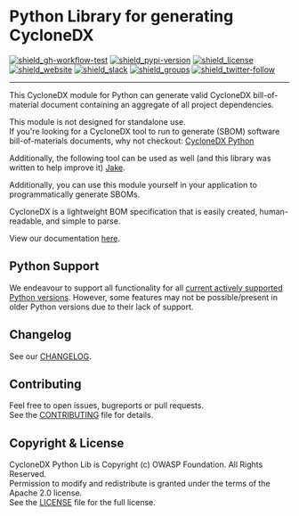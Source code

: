 # Python Library for generating CycloneDX

[![shield_gh-workflow-test]][link_gh-workflow-test]
[![shield_pypi-version]][link_pypi]
[![shield_license]][license_file]  
[![shield_website]][link_website]
[![shield_slack]][link_slack]
[![shield_groups]][link_discussion]
[![shield_twitter-follow]][link_twitter]

----

This CycloneDX module for Python can generate valid CycloneDX bill-of-material document containing an aggregate of all
project dependencies.

This module is not designed for standalone use.  
If you're looking for a CycloneDX tool to run to generate (SBOM) software bill-of-materials documents, why not checkout: [CycloneDX Python][cyclonedx-python]

Additionally, the following tool can be used as well (and this library was written to help improve it) [Jake][jake].

Additionally, you can use this module yourself in your application to programmatically generate SBOMs.

CycloneDX is a lightweight BOM specification that is easily created, human-readable, and simple to parse.

View our documentation [here](https://cyclonedx-python-library.readthedocs.io/).

## Python Support

We endeavour to support all functionality for all [current actively supported Python versions](https://www.python.org/downloads/).
However, some features may not be possible/present in older Python versions due to their lack of support.

## Changelog

See our [CHANGELOG][chaneglog_file].

## Contributing

Feel free to open issues, bugreports or pull requests.  
See the [CONTRIBUTING][contributing_file] file for details.

## Copyright & License

CycloneDX Python Lib is Copyright (c) OWASP Foundation. All Rights Reserved.  
Permission to modify and redistribute is granted under the terms of the Apache 2.0 license.  
See the [LICENSE][license_file] file for the full license.

[cyclonedx-python]: https://github.com/CycloneDX/cyclonedx-python
[jake]: https://github.com/sonatype-nexus-community/jake

[license_file]: https://github.com/CycloneDX/cyclonedx-python-lib/blob/master/LICENSE
[chaneglog_file]: https://github.com/CycloneDX/cyclonedx-python-lib/blob/master/CHANGELOG.md
[contributing_file]: https://github.com/CycloneDX/cyclonedx-python-lib/blob/master/CONTRIBUTING.md

[shield_gh-workflow-test]: https://img.shields.io/github/workflow/status/CycloneDX/cyclonedx-python-lib/Python%20CI/main?logo=GitHub&logoColor=white "build"
[shield_pypi-version]: https://img.shields.io/pypi/v/cyclonedx-python-lib?logo=Python&logoColor=white&label=PyPI "PyPI"
[shield_license]: https://img.shields.io/github/license/CycloneDX/cyclonedx-python-lib "license"
[shield_website]: https://img.shields.io/badge/https://-cyclonedx.org-blue.svg "homepage"
[shield_slack]: https://img.shields.io/badge/slack-join-blue?logo=Slack&logoColor=white "slack join"
[shield_groups]: https://img.shields.io/badge/discussion-groups.io-blue.svg "groups discussion"
[shield_twitter-follow]: https://img.shields.io/badge/Twitter-follow-blue?logo=Twitter&logoColor=white "twitter follow"
[link_gh-workflow-test]: https://github.com/CycloneDX/cyclonedx-python-lib/actions/workflows/poetry.yml?query=branch%3Amain
[link_pypi]: https://pypi.org/project/cyclonedx-python-lib/
[link_website]: https://cyclonedx.org/
[link_slack]: https://cyclonedx.org/slack/invite
[link_discussion]: https://groups.io/g/CycloneDX
[link_twitter]: https://twitter.com/CycloneDX_Spec

[PEP-508]: https://www.python.org/dev/peps/pep-0508/
